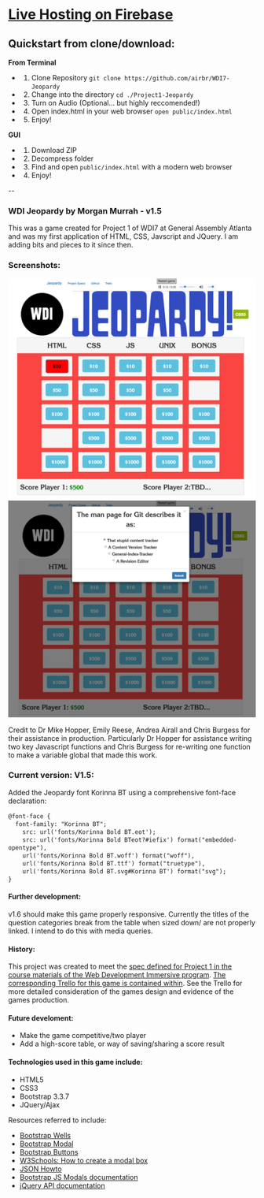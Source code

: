 # [Live Hosting on Firebase](https://wdijeopardy.firebaseapp.com)

Quickstart from clone/download:
--
**From Terminal**

* 1. Clone Repository ``git clone https://github.com/airbr/WDI7-Jeopardy``
* 2. Change into the directory ``cd ./Project1-Jeopardy``
* 3. Turn on Audio (Optional... but highly reccomended!)
* 4. Open index.html in your web browser ``open public/index.html``
* 5. Enjoy!

**GUI**

* 1. Download ZIP 
* 2. Decompress folder
* 3. Find and open ``public/index.html`` with a modern web browser
* 4. Enjoy!

--
### WDI Jeopardy by Morgan Murrah - v1.5
This was a game created for Project 1 of WDI7 at General Assembly Atlanta and was my first application of HTML, CSS, Javscript and JQuery. I am adding bits and pieces to it since then.

### Screenshots:

![](wdi-jeopardy-v1.5-main.png)
![](wdi-jeopardy-v1.5-modal.png)

Credit to Dr Mike Hopper, Emily Reese, Andrea Airall and Chris Burgess for their assistance in production. Particularly Dr Hopper for assistance writing two key Javascript functions and Chris Burgess for re-writing one function to make a variable global that made this work.

### Current version: V1.5:

Added the Jeopardy font Korinna BT using a comprehensive font-face declaration:

```
@font-face {
  font-family: "Korinna BT";
    src: url('fonts/Korinna Bold BT.eot');
    src: url('fonts/Korinna Bold BTeot?#iefix') format("embedded-opentype"),
    url('fonts/Korinna Bold BT.woff') format("woff"),
    url('fonts/Korinna Bold BT.ttf') format("truetype"),
    url('fonts/Korinna Bold BT.svg#Korinna BT') format("svg");
}
```

#### Further development:

v1.6 should make this game properly responsive. Currently the titles of the question categories break from the table when sized down/ are not properly linked. I intend to do this with media queries.


#### History:

This project was created to meet the [spec defined for Project 1 in the course materials of the Web Development Immersive program](https://github.com/ATL-WDI-Curriculum/projects/blob/master/project1.md). [The corresponding Trello for this game is contained within](https://trello.com/b/FtyjyTlm/wdi-project-1-jeopardy-morgan-murrah). See the Trello for more detailed consideration of the games design and evidence of the games production.

#### Future develoment:

* Make the game competitive/two player
* Add a high-score table, or way of saving/sharing a score result


#### Technologies used in this game include:

 * HTML5
 * CSS3
 * Bootstrap 3.3.7
 * JQuery/Ajax

Resources referred to include:

* [Bootstrap Wells](http://www.w3schools.com/bootstrap/bootstrap_wells.asp)
* [Bootstrap Modal](http://www.w3schools.com/bootstrap/bootstrap_modal.asp)
* [Bootstrap Buttons](http://www.w3schools.com/bootstrap/bootstrap_buttons.asp)
* [W3Schools: How to create a modal box](http://www.w3schools.com/howto/howto_css_modals.asp)
* [JSON Howto](http://www.w3schools.com/json/json_eval.asp)
* [Bootstrap JS Modals documentation](https://getbootstrap.com/javascript/#modals)
* [jQuery API documentation](https://api.jquery.com/)







